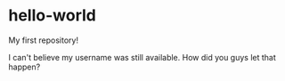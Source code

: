 # hello-world
My first repository!

I can't believe my username was still available. How did you guys let that happen?
